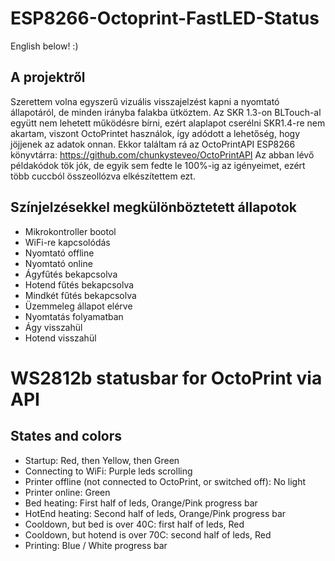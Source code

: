 # ESP8266-Octoprint-FastLED-Status
English below! :)
## A projektről
Szerettem volna egyszerű vizuális visszajelzést kapni a nyomtató állapotáról, de minden irányba falakba ütköztem. Az SKR 1.3-on BLTouch-al együtt nem lehetett működésre bírni, ezért alaplapot cserélni SKR1.4-re nem akartam, viszont OctoPrintet használok, így adódott a lehetőség, hogy jöjjenek az adatok onnan. Ekkor találtam rá az OctoPrintAPI ESP8266 könyvtárra:
https://github.com/chunkysteveo/OctoPrintAPI
Az abban lévő példakódok tök jók, de egyik sem fedte le 100%-ig az igényeimet, ezért több cuccból összeollózva elkészítettem ezt.

## Színjelzésekkel megkülönböztetett állapotok
* Mikrokontroller bootol
* WiFi-re kapcsolódás
* Nyomtató offline
* Nyomtató online
* Ágyfűtés bekapcsolva
* Hotend fűtés bekapcsolva
* Mindkét fűtés bekapcsolva
* Üzemmeleg állapot elérve
* Nyomtatás folyamatban
* Ágy visszahül
* Hotend visszahül

# WS2812b statusbar for OctoPrint via API

## States and colors
* Startup: Red, then Yellow, then Green
* Connecting to WiFi: Purple leds scrolling
* Printer offline (not connected to OctoPrint, or switched off): No light
* Printer online: Green
* Bed heating: First half of leds, Orange/Pink progress bar
* HotEnd heating: Second half of leds, Orange/Pink progress bar
* Cooldown, but bed is over 40C: first half of leds, Red
* Cooldown, but hotend is over 70C: second half of leds, Red
* Printing: Blue / White progress bar
